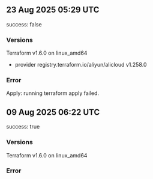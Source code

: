 ## 23 Aug 2025 05:29 UTC

success: false

### Versions

Terraform v1.6.0
on linux_amd64
+ provider registry.terraform.io/aliyun/alicloud v1.258.0

### Error

Apply: running terraform apply failed.
## 09 Aug 2025 06:22 UTC

success: true

### Versions

Terraform v1.6.0
on linux_amd64

### Error


